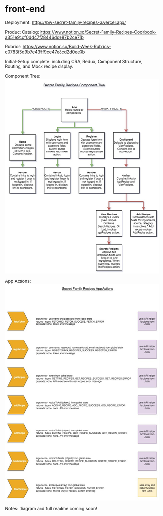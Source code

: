 # front-end

Deployment: https://bw-secret-family-recipes-3.vercel.app/

Product Catalog: https://www.notion.so/Secret-Family-Recipes-Cookbook-a351e9ccf0dd47f28446dde87b2ce71b

Rubrics: https://www.notion.so/Build-Week-Rubrics-c0783f6d9b7e435f9ce47e8cd2d0ee3b

Initial-Setup complete: including CRA, Redux, Component Structure, Routing, and Mock recipe display.

Component Tree: ![Component Tree](/componentTree.jpg)

App Actions: ![App Actions](/appActions.jpg)

Notes: diagram and full readme coming soon!

